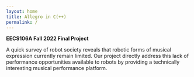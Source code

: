 ```yaml
---
layout: home
title: Allegro in C(++)
permalink: /
---
```


**EECS106A Fall 2022 Final Project**

A quick survey of robot society reveals that robotic forms of musical expression currently remain limited. Our project directly address this lack of performance opportunities available to robots by providing a technically interesting musical performance platform.

